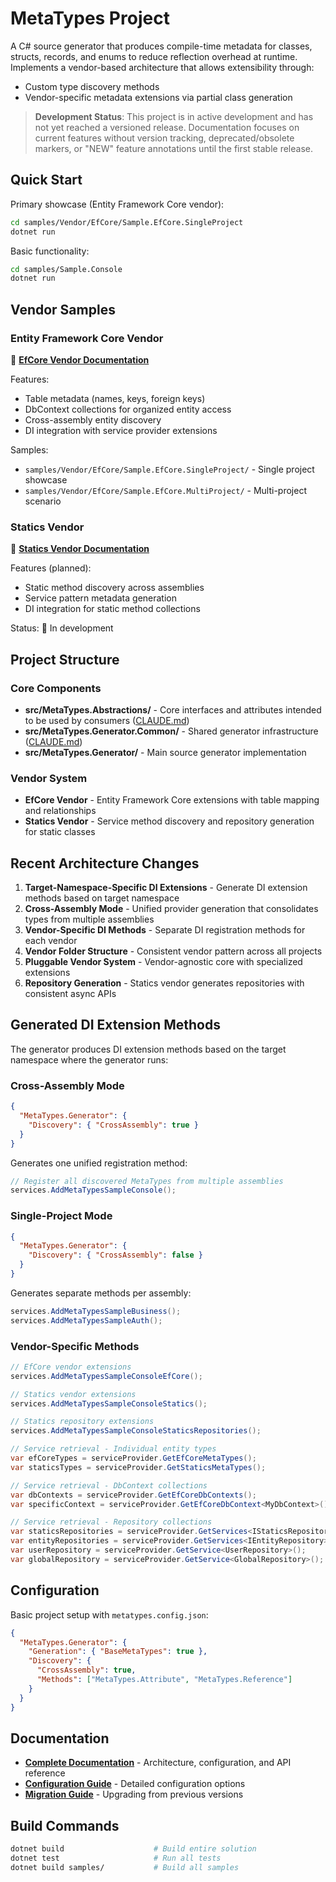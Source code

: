 # MetaTypes Project

A C# source generator that produces compile-time metadata for classes, structs, records, and enums to reduce reflection overhead at runtime. Implements a vendor-based architecture that allows extensibility through:

- Custom type discovery methods
- Vendor-specific metadata extensions via partial class generation

> **Development Status**: This project is in active development and has not yet reached a versioned release. Documentation focuses on current features without version tracking, deprecated/obsolete markers, or "NEW" feature annotations until the first stable release.

## Quick Start

Primary showcase (Entity Framework Core vendor):
```bash
cd samples/Vendor/EfCore/Sample.EfCore.SingleProject
dotnet run
```

Basic functionality:
```bash
cd samples/Sample.Console
dotnet run
```

## Vendor Samples

### Entity Framework Core Vendor
📂 **[EfCore Vendor Documentation](./samples/Vendor/EfCore/CLAUDE.md)**

Features:
- Table metadata (names, keys, foreign keys)
- DbContext collections for organized entity access
- Cross-assembly entity discovery
- DI integration with service provider extensions

Samples:
- `samples/Vendor/EfCore/Sample.EfCore.SingleProject/` - Single project showcase
- `samples/Vendor/EfCore/Sample.EfCore.MultiProject/` - Multi-project scenario

### Statics Vendor  
📂 **[Statics Vendor Documentation](./samples/Vendor/Statics/CLAUDE.md)**

Features (planned):
- Static method discovery across assemblies
- Service pattern metadata generation
- DI integration for static method collections

Status: 🚧 In development

## Project Structure

### Core Components
- **src/MetaTypes.Abstractions/** - Core interfaces and attributes intended to be used by consumers ([CLAUDE.md](src/MetaTypes.Abstractions/CLAUDE.md))
- **src/MetaTypes.Generator.Common/** - Shared generator infrastructure ([CLAUDE.md](src/MetaTypes.Generator.Common/CLAUDE.md))
- **src/MetaTypes.Generator/** - Main source generator implementation

### Vendor System
- **EfCore Vendor** - Entity Framework Core extensions with table mapping and relationships
- **Statics Vendor** - Service method discovery and repository generation for static classes

## Recent Architecture Changes

1. **Target-Namespace-Specific DI Extensions** - Generate DI extension methods based on target namespace
2. **Cross-Assembly Mode** - Unified provider generation that consolidates types from multiple assemblies
3. **Vendor-Specific DI Methods** - Separate DI registration methods for each vendor
4. **Vendor Folder Structure** - Consistent vendor pattern across all projects
5. **Pluggable Vendor System** - Vendor-agnostic core with specialized extensions
6. **Repository Generation** - Statics vendor generates repositories with consistent async APIs

## Generated DI Extension Methods

The generator produces DI extension methods based on the target namespace where the generator runs:

### Cross-Assembly Mode
```json
{
  "MetaTypes.Generator": {
    "Discovery": { "CrossAssembly": true }
  }
}
```

Generates one unified registration method:
```csharp
// Register all discovered MetaTypes from multiple assemblies
services.AddMetaTypesSampleConsole();
```

### Single-Project Mode  
```json
{
  "MetaTypes.Generator": {
    "Discovery": { "CrossAssembly": false }
  }
}
```

Generates separate methods per assembly:
```csharp
services.AddMetaTypesSampleBusiness();
services.AddMetaTypesSampleAuth();
```

### Vendor-Specific Methods
```csharp
// EfCore vendor extensions
services.AddMetaTypesSampleConsoleEfCore();

// Statics vendor extensions  
services.AddMetaTypesSampleConsoleStatics();

// Statics repository extensions
services.AddMetaTypesSampleConsoleStaticsRepositories();

// Service retrieval - Individual entity types
var efCoreTypes = serviceProvider.GetEfCoreMetaTypes();
var staticsTypes = serviceProvider.GetStaticsMetaTypes();

// Service retrieval - DbContext collections
var dbContexts = serviceProvider.GetEfCoreDbContexts();
var specificContext = serviceProvider.GetEfCoreDbContext<MyDbContext>();

// Service retrieval - Repository collections
var staticsRepositories = serviceProvider.GetServices<IStaticsRepository>();
var entityRepositories = serviceProvider.GetServices<IEntityRepository>();
var userRepository = serviceProvider.GetService<UserRepository>();
var globalRepository = serviceProvider.GetService<GlobalRepository>();
```

## Configuration

Basic project setup with `metatypes.config.json`:
```json
{
  "MetaTypes.Generator": {
    "Generation": { "BaseMetaTypes": true },
    "Discovery": {
      "CrossAssembly": true,
      "Methods": ["MetaTypes.Attribute", "MetaTypes.Reference"]
    }
  }
}
```

## Documentation

- **[Complete Documentation](./docs/README.md)** - Architecture, configuration, and API reference
- **[Configuration Guide](./CONFIG.md)** - Detailed configuration options
- **[Migration Guide](./MIGRATION.md)** - Upgrading from previous versions

## Build Commands

```bash
dotnet build                    # Build entire solution
dotnet test                     # Run all tests
dotnet build samples/           # Build all samples
```